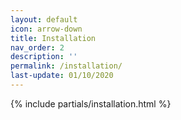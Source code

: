```yaml
---
layout: default
icon: arrow-down
title: Installation
nav_order: 2
description: ''
permalink: /installation/
last-update: 01/10/2020
---
```


{% include partials/installation.html %}